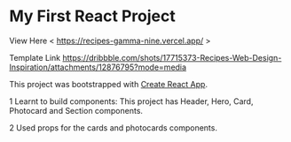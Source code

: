 # My First React Project 

View Here < https://recipes-gamma-nine.vercel.app/ >


Template Link <https://dribbble.com/shots/17715373-Recipes-Web-Design-Inspiration/attachments/12876795?mode=media>

This project was bootstrapped with [Create React App](https://github.com/facebook/create-react-app).

1 Learnt to build components: This project has  Header, Hero, Card, Photocard and Section components.

2 Used props for the cards and photocards components.

